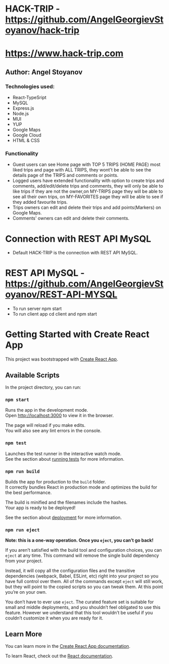 # HACK-TRIP - https://github.com/AngelGeorgievStoyanov/hack-trip
# https://www.hack-trip.com
## Author: Angel Stoyanov
### Technologies used:
* React-TypeSript
* MySQL 
* Express.js
* Node.js
* MUI
* YUP
* Google Maps
* Google Cloud
* HTML & CSS


### Functionality
* Guest users can see Home page with TOP 5 TRIPS (HOME PAGE) most liked trips and page with ALL TRIPS, they wont't be able to see the details page of the TRIPS and comments or points.  
* Logged users have extended functionality with option to create trips and comments, add/edit/delete trips and comments, they will only be able to like trips if they are not the owner,on MY-TRIPS page they will be able to see all their own trips, on MY-FAVORITES page they will be able to see if they added favourite trips.
* Trips owners can edit and delete their trips and add points(Markers) on Google Maps.
* Comments' owners can edit and delete their comments.

# Connection with REST API MySQL
* Default HACK-TRIP is the connection with REST API MySQL.   

# REST API MySQL - https://github.com/AngelGeorgievStoyanov/REST-API-MYSQL
* To run server npm start
* To run client app cd client and npm start


# Getting Started with Create React App

This project was bootstrapped with [Create React App](https://github.com/facebook/create-react-app).

## Available Scripts

In the project directory, you can run:

### `npm start`

Runs the app in the development mode.\
Open [http://localhost:3000](http://localhost:3000) to view it in the browser.

The page will reload if you make edits.\
You will also see any lint errors in the console.

### `npm test`

Launches the test runner in the interactive watch mode.\
See the section about [running tests](https://facebook.github.io/create-react-app/docs/running-tests) for more information.

### `npm run build`

Builds the app for production to the `build` folder.\
It correctly bundles React in production mode and optimizes the build for the best performance.

The build is minified and the filenames include the hashes.\
Your app is ready to be deployed!

See the section about [deployment](https://facebook.github.io/create-react-app/docs/deployment) for more information.

### `npm run eject`

**Note: this is a one-way operation. Once you `eject`, you can’t go back!**

If you aren’t satisfied with the build tool and configuration choices, you can `eject` at any time. This command will remove the single build dependency from your project.

Instead, it will copy all the configuration files and the transitive dependencies (webpack, Babel, ESLint, etc) right into your project so you have full control over them. All of the commands except `eject` will still work, but they will point to the copied scripts so you can tweak them. At this point you’re on your own.

You don’t have to ever use `eject`. The curated feature set is suitable for small and middle deployments, and you shouldn’t feel obligated to use this feature. However we understand that this tool wouldn’t be useful if you couldn’t customize it when you are ready for it.

## Learn More

You can learn more in the [Create React App documentation](https://facebook.github.io/create-react-app/docs/getting-started).

To learn React, check out the [React documentation](https://reactjs.org/).
